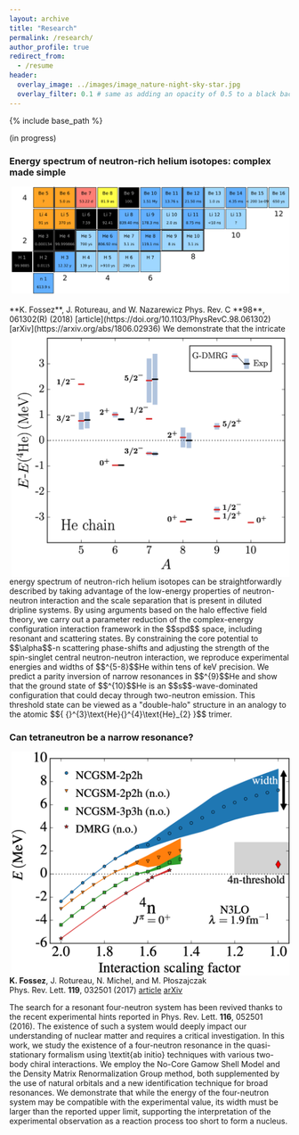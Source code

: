 ```yaml
---
layout: archive
title: "Research"
permalink: /research/
author_profile: true
redirect_from:
  - /resume
header:
  overlay_image: ../images/image_nature-night-sky-star.jpg
  overlay_filter: 0.1 # same as adding an opacity of 0.5 to a black background
---
```


{% include base_path %}


(in progress)




### Energy spectrum of neutron-rich helium isotopes: complex made simple  
<img style="float: right;margin-bottom: 20px" src="../images/fig_nucl_chart_light.png" width="500">
**K. Fossez**, J. Rotureau, and W. Nazarewicz  
Phys. Rev. C **98**, 061302(R) (2018) [article](https://doi.org/10.1103/PhysRevC.98.061302) [arXiv](https://arxiv.org/abs/1806.02936)

<img style="float: right;" src="../images/fig_9He.png" width="500">
We demonstrate that the intricate energy spectrum of neutron-rich helium isotopes can be straightforwardly described by taking advantage of the low-energy properties of neutron-neutron interaction and the scale separation that is present in diluted dripline systems. By using arguments based on the halo effective field theory, we carry out a parameter reduction of the complex-energy configuration interaction framework in the $$spd$$ space, including resonant and scattering states. By constraining the core potential to $$\alpha$$-n scattering phase-shifts and adjusting the strength of the spin-singlet central neutron-neutron interaction, we reproduce experimental energies and widths of $$^{5-8}$$He within tens of keV precision. We predict a parity inversion of narrow resonances in $$^{9}$$He and show that the ground state of $$^{10}$$He is an $$s$$-wave-dominated configuration that could decay through two-neutron emission. This threshold state can be viewed as a "double-halo" structure in an analogy to the atomic $${ {}^{3}\text{He}{}^{4}\text{He}_{2} }$$ trimer.  


### Can tetraneutron be a narrow resonance?  
<img style="float: right;" src="../images/fig_4n.png" width="500">

**K. Fossez**, J. Rotureau, N. Michel, and M. P&#322;oszajczak  
Phys. Rev. Lett. **119**, 032501 (2017) [article](https://doi.org/10.1103/PhysRevLett.119.032501) [arXiv](https://arxiv.org/abs/1612.01483)

The search for a resonant four-neutron system has been revived thanks to the recent experimental hints reported in Phys. Rev. Lett. **116**, 052501 (2016). The existence of such a system would deeply impact our understanding of nuclear matter and requires a critical investigation. In this work, we study the existence of a four-neutron resonance in the quasi-stationary formalism using \textit{ab initio} techniques with various two-body chiral interactions. We employ the No-Core Gamow Shell Model and the Density Matrix Renormalization Group method, both supplemented by the use of natural orbitals and a new identification technique for broad resonances. We demonstrate that while the energy of the four-neutron system may be compatible with the experimental value, its width must be larger than the reported upper limit, supporting the interpretation of the experimental observation as a reaction process too short to form a nucleus.


